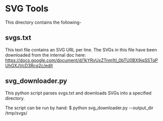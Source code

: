 SVG Tools
=========

This directory contains the following-


svgs.txt
--------
This text file contains an SVG URL per line.
The SVGs in this file have been downloaded from the internal doc here:
https://docs.google.com/document/d/1kYRvUxZTnm1tI_0bTU0BX9jqSSTqPUhGXJVcD3Rcg2c/edit


svg_downloader.py
-----------------
This python script parses svgs.txt and downloads SVGs into a specified directory.

The script can be run by hand:
$ python svg_downloader.py --output_dir /tmp/svgs/
